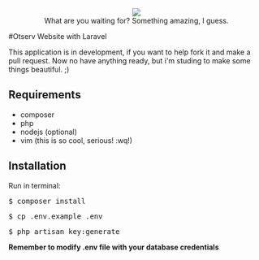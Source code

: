 

<p align="center">
<img src="http://goo.gl/QqcXqW"><br>
What are you waiting for? Something amazing, I guess.
</p>
#Otserv Website with Laravel

This application is in development, if you want to help fork it and make a pull request.
Now no have anything ready, but i'm studing to make some things beautiful. ;)

## Requirements
+ composer
+ php
+ nodejs (optional)
+ vim (this is so cool, serious! :wq!)

## Installation

Run in terminal:


<kbd>$ composer install</kbd>

<kbd>$ cp .env.example .env</kbd>

<kbd>$ php artisan key:generate</kbd>


**Remember to modify .env file with your database credentials**

